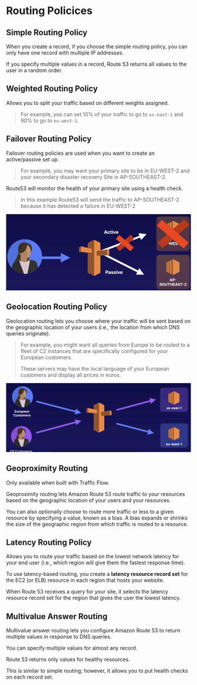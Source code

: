 # Routing Policices

## Simple Routing Policy

When you create a record, if you choose the simple routing policy, you can only have one record with multiple IP addresses.

If you specify multiple values in a record, Route 53 returns all values to the user in a random order.


## Weighted Routing Policy

Allows you to split your traffic based on different weights assigned.

> For example, you can set 10% of your traffic to go to `us-east-1` and 90% to go to `eu-west-1`.


## Failover Routing Policy

Failover routing policies are used when you want to create an active/passive set up.

> For example, you may want your primary site to be in EU-WEST-2 and your secondary disaster recovery Site in AP-SOUTHEAST-2.

Route53 will monitor the health of your primary site using a health check.

> In this example Route53 will send the traffic to AP-SOUTHEAST-2
because it has detected a failure in EU-WEST-2

![](./images/failover-policy.png)


## Geolocation Routing Policy

Geolocation routing lets you choose where your traffic will be sent based on the geographic location of your users (i.e., the location from which DNS queries originate).

> For example, you might want all queries from Europe to be routed to a fleet of C2 instances that are specifically configured for your European customers.
>
> These servers may have the local language of your European customers and display all prices in euros.

![](./images/geo-policy.png)


## Geoproximity Routing

Only available when built with Traffic Flow.

Geoproximity routing lets Amazon Route 53 route traffic to your resources based on the geographic location of your users and your resources.

You can also optionally choose to route more traffic or less to a given resource by specifying a value, known as a bias. A bias expands or shrinks the size of the geographic region from which traffic is routed to a resource.


## Latency Routing Policy

Allows you to route your traffic based on the lowest network latency for your end user (i.e., which region will give them the fastest response time).

To use latency-based routing, you create a **latency resource record set** for the EC2 (or ELB) resource in each region that hosts your website.

When Route 53 receives a query for your site, it selects the latency resource record set for the region that gives the user the lowest latency.


## Multivalue Answer Routing

Multivalue answer routing lets you configure Amazon Route 53 to return multiple values in response to DNS queries.

You can specify multiple values for almost any record.

Route 53 returns only values for healthy resources.

This is similar to simple routing; however, it allows you to put health checks on each record set.